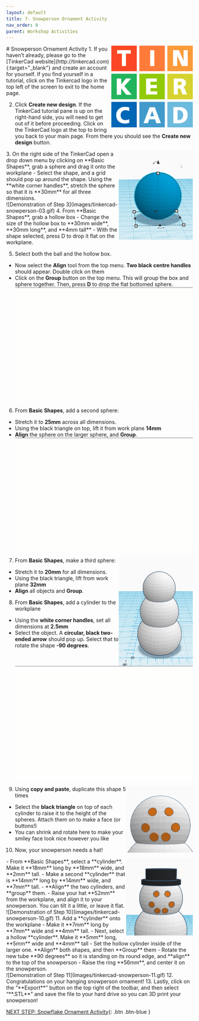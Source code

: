 ```yaml
---
layout: default
title: 7- Snowperson Ornament Activity
nav_order: 8
parent: Workshop Activities
---
```

<img src="images/tinkercad-snowperson-01.png" style="float:right;width:220px" alt="TinkerCad Logo">
# Snowperson Ornament Activity
1. If you haven’t already, please go to the [TinkerCad website](http://tinkercad.com){:target="_blank"} and create an account for yourself. If you find yourself in a tutorial, click on the Tinkercad logo in the top left of the screen to exit to the home page.

2. Click **Create new design**. If the TinkerCad tutorial pane is up on the right-hand side, you will need to get out of it before proceeding. Click on the TinkerCad logo at the top to bring you back to your main page. From there you should see the **Create new design** button. 
<img src="images/tinkercad-snowperson-02.png" style="float:right;width:200px" alt="sphere">
3. On the right side of the TinkerCad open a drop down menu by clicking on **Basic Shapes**, grab a sphere and drag it onto the workplane
- Select the shape, and a grid should pop up around the shape. Using the **white corner handles**, stretch the sphere so that it is **30mm** for all three dimensions.<br>
![Demonstration of Step 3](images/tinkercad-snowperson-03.gif)
4. From **Basic Shapes**, grab a hollow box
- Change the size of the hollow box to **30mm wide**, **30mm long**, and **4mm tall**
- With the shape selected, press D to drop it flat on the workplane. 

5. Select both the ball and the hollow box.
- Now select the **Align** tool from the top menu. **Two black centre handles** should appear. Double click on them
- Click on the **Group** button on the top menu. This will group the box and sphere together. Then, press **D** to drop the flat bottomed sphere.
![Demonstration of Step 5](images/tinkercad-snowperson-04.gif)
6. From **Basic Shapes**, add a second sphere:
- Stretch it to **25mm** across all dimensions. 
- Using the black triangle on top, lift it from work plane **14mm** 
- **Align** the sphere on the larger sphere, and **Group**.<br> 
![Demonstration of Step 6](images/tinkercad-snowperson-05.gif)
7. <img src="images/tinkercad-snowperson-06.png" style="float:right;width:200px" alt="three spheres aligned and grouped"> From **Basic Shapes**, make a third sphere:
- Stretch it to **20mm** for all dimensions.
- Using the black triangle, lift from work plane **32mm** 
- **Align** all objects and **Group**. 

8. From **Basic Shapes**, add a cylinder to the workplane
- Using the **white corner handles**, set all dimensions at **2.5mm**
- Select the object. A **circular, black two-ended arrow** should pop up. Select that to rotate the shape **-90 degrees**.<br>
![Demonstration of Step 8](images/tinkercad-snowperson-07.gif)
9. <img src="images/tinkercad-snowperson-08.png" style="float:right;width:180px;height:180px" alt="snowperson eyes"> Using **copy and paste**, duplicate this shape 5 times 
- Select the **black triangle** on top of each cylinder to raise it to the height of the spheres. Attach them on to make a face (or buttons!)
- You can shrink and rotate here to make your smiley face look nice however you like
10. Now, your snowperson needs a hat! 
<img src="images/tinkercad-snowperson-09.png" style="float:right;width:180px" alt="snowperson hat">
- From **Basic Shapes**, select a **cylinder**. Make it **18mm** long by **18mm** wide, and **2mm** tall. 
- Make a second **cylinder** that is **14mm** long by **14mm** wide, and **7mm** tall. 
- **Align** the two cylinders, and **group** them. 
- Raise your hat **52mm** from the workplane, and align it to your snowperson. You can tilt it a little, or leave it flat.<br>
![Demonstration of Step 10](images/tinkercad-snowperson-10.gif)
11. Add a **cylinder** onto the workplane
- Make it **7mm** long by **7mm** wide and **4mm** tall. 
- Next, select a hollow **cylinder**. Make it **5mm** long, **5mm** wide and **4mm** tall
- Set the hollow cylinder inside of the larger one. **Align** both shapes, and then **Group** them
- Rotate the new tube **90 degrees** so it is standing on its round edge, and **align** to the top of the snowperson
- Raise the ring **56mm**, and center it on the snowperson.<br>
![Demonstration of Step 11](images/tinkercad-snowperson-11.gif)
12. Congratulations on your hanging snowperson ornament!
13. Lastly, click on the “**Export**” button on the top right of the toolbar, and then select “**.STL**” and save the file to your hard drive so you can 3D print your snowperson!

[NEXT STEP: Snowflake Ornament Activity](snowflake-activity.html){: .btn .btn-blue }
